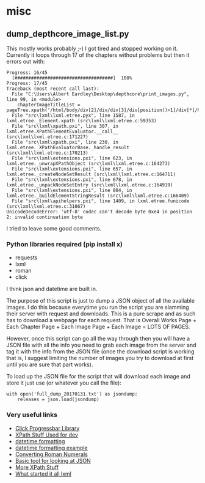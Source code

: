 # misc
## dump_depthcore_image_list.py

This mostly works probably ;-) I got tired and stopped working on it. Currently it loops through 17 of the chapters without problems but then it errors out with:

	Progress: 16/45
      [####################################]  100%
	Progress: 17/45
	Traceback (most recent call last):
	  File "C:\Users\Albert Eardley\Desktop\depthcore\print_images.py", line 99, in <module>
	    chapterImageTitleList = pageTree.xpath('/html/body/div[2]/div/div[3]/div[position()>1]/div[*]/h2/text()')
	  File "src\lxml\lxml.etree.pyx", line 1587, in lxml.etree._Element.xpath (src\lxml\lxml.etree.c:59353)
	  File "src\lxml\xpath.pxi", line 307, in lxml.etree.XPathElementEvaluator.__call__ (src\lxml\lxml.etree.c:171227)
	  File "src\lxml\xpath.pxi", line 230, in lxml.etree._XPathEvaluatorBase._handle_result (src\lxml\lxml.etree.c:170213)
	  File "src\lxml\extensions.pxi", line 623, in lxml.etree._unwrapXPathObject (src\lxml\lxml.etree.c:164273)
	  File "src\lxml\extensions.pxi", line 657, in lxml.etree._createNodeSetResult (src\lxml\lxml.etree.c:164711)
	  File "src\lxml\extensions.pxi", line 678, in lxml.etree._unpackNodeSetEntry (src\lxml\lxml.etree.c:164919)
	  File "src\lxml\extensions.pxi", line 804, in lxml.etree._buildElementStringResult (src\lxml\lxml.etree.c:166409)
	  File "src\lxml\apihelpers.pxi", line 1409, in lxml.etree.funicode (src\lxml\lxml.etree.c:31067)
	UnicodeDecodeError: 'utf-8' codec can't decode byte 0xe4 in position 2: invalid continuation byte

I tried to leave some good comments.

### Python libraries required (pip install x)
* requests
* lxml
* roman
* click

I think json and datetime are built in.

The purpose of this script is just to dump a JSON object of all the available images. I do this because everytime you run the script you are slamming their server with request and downloads. This is a pure scrape and as such has to download a webpage for each request. That is Overall Works Page + Each Chapter Page + Each Image Page + Each Image = LOTS OF PAGES.

However, once this script can go all the way through then you will have a JSON file with all the info you need to grab each image from the server and tag it with the info from the JSON file (once the download script is working that is, I suggest limiting the number of images you try to download at first until you are sure that part works).

To load up the JSON file for the script that will download each image and store it just use (or whatever you call the file):

	with open('full_dump_20170131.txt') as jsondump:
		releases = json.load(jsondump)

### Very useful links
* [Click Progressbar Library](http://click.pocoo.org/5/utils/)
* [XPath Stuff Used for dev](http://stackoverflow.com/questions/17380869/get-list-items-inside-div-tag-using-xpath)
* [datetime formatting](https://docs.python.org/3/library/datetime.html#strftime-strptime-behavior)
* [datetime formatting example](http://stackoverflow.com/questions/2265357/parse-date-string-and-change-format)
* [Converting Roman Numerals](http://stackoverflow.com/questions/19308177/converting-roman-numerals-to-integers-in-python)
* [Basic tool for looking at JSON](http://jsonviewer.stack.hu/)
* [More XPath Stuff](http://www.w3schools.com/xml/xpath_syntax.asp)
* [What started it all lxml](http://docs.python-guide.org/en/latest/scenarios/scrape/#web-scraping)
